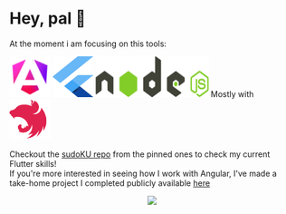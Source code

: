 # Hey, pal 👋

At the moment i am focusing on this tools:

<p>
  <img src="./logos/angular.svg" alt="Angular" width="72" height="72">
  <img src="./logos/flutter.svg" alt="Flutter" width="72" height="72">
  <img src="./logos/nodejs.svg" alt="Node.js" width="200" height="72">
  Mostly with
  <img src="./logos/nestjs.svg" alt="NestJS" width="72" height="72">
</p>

Checkout the [sudoKU repo](https://github.com/handgull/sudoKU) from the pinned ones to check my current Flutter skills!<br>
If you're more interested in seeing how I work with Angular, I've made a take-home project I completed publicly available [here](https://github.com/handgull/take-home-orbyta)

<div align="center">
  <img src="./memes/apes-together-strong.avif" style="max-height: 300px" />
</div>
